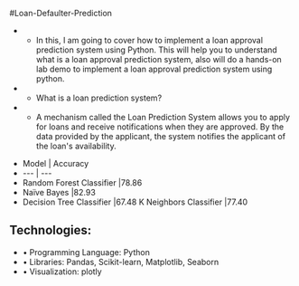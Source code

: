 #Loan-Defaulter-Prediction
- * In this, I am  going to cover how to implement a loan approval prediction system using Python. This  will help you to understand what is a loan approval prediction system, also will do a hands-on lab demo to implement a loan approval prediction system using python.
- * What is a loan prediction system? 
- * A mechanism called the Loan Prediction System allows you to apply for loans and receive notifications when they are approved. By the data provided by the applicant, the system notifies the applicant of the loan's availability.
+ Model |	Accuracy
+ --- | ---
+ Random Forest Classifier	|78.86
+ Naïve Bayes	              |82.93
+ Decision Tree Classifier	|67.48
K Neighbors Classifier	    |77.40
## Technologies:
+ •	Programming Language: Python
+ •	Libraries: Pandas, Scikit-learn, Matplotlib, Seaborn
+ •	Visualization: plotly
